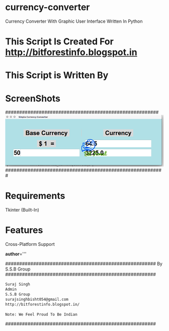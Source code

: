 # currency-converter
Currency Converter With Graphic User Interface Written In Python

# This Script Is Created For http://bitforestinfo.blogspot.in
# This Script is Written By

# ScreenShots
#######################################################
![Screenshot](scr/test.png?raw=true "Screenshot1")
#########################################################


# Requirements
Tkinter (Built-In)

# Features
Cross-Platform Support


__author__='''

######################################################
                By S.S.B Group                          
######################################################

    Suraj Singh
    Admin
    S.S.B Group
    surajsinghbisht054@gmail.com
    http://bitforestinfo.blogspot.in/

    Note: We Feel Proud To Be Indian
######################################################
	